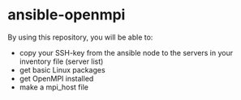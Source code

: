 ansible-openmpi
===============
By using this repository, you will be able to:

- copy your SSH-key from the ansible node to the servers in your inventory file (server list)
- get basic Linux packages
- get OpenMPI installed
- make a mpi_host file
